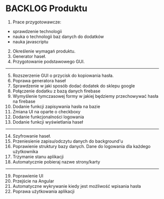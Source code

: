 # BACKLOG Produktu

1. Prace przygotowawcze:
  - sprawdzenie technologii
  - nauka o technologii baz danych do dodatków
  - nauka javascriptu 
2. Określenie wymagań produktu.
3. Generator haseł.
4. Przygotowanie podstawowego GUI.
_________________________________________________
5. Rozszerzenie GUI o przycisk do kopiowania hasła.
6. Poprawa generatora haseł
7. Sprawdzenie w jaki sposób dodać dodatek do sklepu google
8. Połączenie dodatku z bazą danych firebase
9. Wymyślenie tymczasowej formy w jakiej będziemy przechowywać hasła na firebase
10. Dodanie funkcji zapisywania hasła na bazie
11. Zmiana UI na oparte o checkboxy
12. Dodanie funkcjonalności logowania
13. Dodanie funkcji wyświetlania haseł
_________________________________________________
14. Szyfrowanie haseł.
15. Przeniesienie zapisu/odczytu danych do background'u
16. Poprawienie struktury bazy danych. Dane do logowania dla każdego użytkownika
17. Trzymanie stanu aplikacji
18. Automatycznie pobieraj nazwe strony/karty
_________________________________________________
19. Poprawienie UI
20. Przejście na Angular
21. Automatyczne wykrywanie kiedy jest możliwość wpisania hasła
22. Poprawa użytkowania aplikacji




